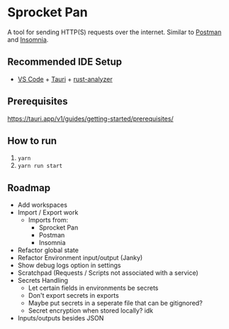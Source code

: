 # Sprocket Pan

A tool for sending HTTP(S) requests over the internet. Similar to [Postman](https://www.postman.com/) and [Insomnia](https://insomnia.rest/).

## Recommended IDE Setup

- [VS Code](https://code.visualstudio.com/) + [Tauri](https://marketplace.visualstudio.com/items?itemName=tauri-apps.tauri-vscode) + [rust-analyzer](https://marketplace.visualstudio.com/items?itemName=rust-lang.rust-analyzer)

## Prerequisites

<https://tauri.app/v1/guides/getting-started/prerequisites/>

## How to run

1. `yarn`
2. `yarn run start`

## Roadmap

- Add workspaces
- Import / Export work
  - Imports from:
    - Sprocket Pan
    - Postman
    - Insomnia
- Refactor global state
- Refactor Environment input/output (Janky)
- Show debug logs option in settings
- Scratchpad (Requests / Scripts not associated with a service)
- Secrets Handling
  - Let certain fields in environments be secrets
  - Don't export secrets in exports
  - Maybe put secrets in a seperate file that can be gitignored?
  - Secret encryption when stored locally? idk
- Inputs/outputs besides JSON
